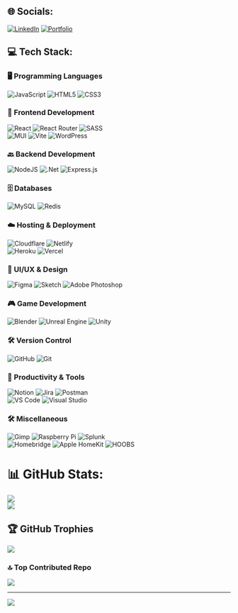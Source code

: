 ## 🌐 Socials:

[![LinkedIn](https://img.shields.io/badge/LinkedIn-blue?style=for-the-badge)](https://www.linkedin.com/in/bailey-leong)
[![Portfolio](https://img.shields.io/badge/portfolio-grey?style=for-the-badge&logo=googlechrome
)](https://www.baileyleong.com)

## 💻 Tech Stack:

### 🖥️ Programming Languages  
![JavaScript](https://img.shields.io/badge/javascript-%23323330.svg?style=flat&logo=javascript&logoColor=%23F7DF1E)  ![HTML5](https://img.shields.io/badge/html5-%23E34F26.svg?style=flat&logo=html5&logoColor=white)  ![CSS3](https://img.shields.io/badge/css3-%231572B6.svg?style=flat&logo=css3&logoColor=white)  

### 🎨 Frontend Development  
![React](https://img.shields.io/badge/react-%2320232a.svg?style=flat&logo=react&logoColor=%2361DAFB)  ![React Router](https://img.shields.io/badge/React_Router-CA4245?style=flat&logo=react-router&logoColor=white)  ![SASS](https://img.shields.io/badge/SASS-hotpink.svg?style=flat&logo=SASS&logoColor=white)  
![MUI](https://img.shields.io/badge/MUI-%230081CB.svg?style=flat&logo=mui&logoColor=white)  ![Vite](https://img.shields.io/badge/vite-%23646CFF.svg?style=flat&logo=vite&logoColor=white)  ![WordPress](https://img.shields.io/badge/WordPress-%23117AC9.svg?style=flat&logo=WordPress&logoColor=white)  

### 🔙 Backend Development  
![NodeJS](https://img.shields.io/badge/node.js-6DA55F?style=flat&logo=node.js&logoColor=white)  ![.Net](https://img.shields.io/badge/.NET-5C2D91?style=flat&logo=.net&logoColor=white)  ![Express.js](https://img.shields.io/badge/Express.js-404D59?style=flat&logo=express&logoColor=white)  

### 🗄️ Databases  
![MySQL](https://img.shields.io/badge/mysql-4479A1.svg?style=flat&logo=mysql&logoColor=white)  ![Redis](https://img.shields.io/badge/redis-%23DD0031.svg?style=flat&logo=redis&logoColor=white)  

### ☁️ Hosting & Deployment  
![Cloudflare](https://img.shields.io/badge/Cloudflare-F38020?style=flat&logo=Cloudflare&logoColor=white)  ![Netlify](https://img.shields.io/badge/netlify-%23000000.svg?style=flat&logo=netlify&logoColor=#00C7B7)  
![Heroku](https://img.shields.io/badge/heroku-%23430098.svg?style=flat&logo=heroku&logoColor=white)  ![Vercel](https://img.shields.io/badge/vercel-%23000000.svg?style=flat&logo=vercel&logoColor=white)  

### 🎨 UI/UX & Design  
![Figma](https://img.shields.io/badge/figma-%23F24E1E.svg?style=flat&logo=figma&logoColor=white)  ![Sketch](https://img.shields.io/badge/Sketch-FFB387?style=flat&logo=sketch&logoColor=black)  ![Adobe Photoshop](https://img.shields.io/badge/adobe%20photoshop-%2331A8FF.svg?style=flat&logo=adobe%20photoshop&logoColor=white)  

### 🎮 Game Development  
![Blender](https://img.shields.io/badge/blender-%23F5792A.svg?style=flat&logo=blender&logoColor=white)  ![Unreal Engine](https://img.shields.io/badge/unrealengine-%23313131.svg?style=flat&logo=unrealengine&logoColor=white)  ![Unity](https://img.shields.io/badge/unity-%23000000.svg?style=flat&logo=unity&logoColor=white)  

### 🛠️ Version Control  
![GitHub](https://img.shields.io/badge/github-%23121011.svg?style=flat&logo=github&logoColor=white)  ![Git](https://img.shields.io/badge/git-%23F05033.svg?style=flat&logo=git&logoColor=white)  

### 📑 Productivity & Tools  
![Notion](https://img.shields.io/badge/Notion-%23000000.svg?style=flat&logo=notion&logoColor=white)  ![Jira](https://img.shields.io/badge/jira-%230A0FFF.svg?style=flat&logo=jira&logoColor=white)  ![Postman](https://img.shields.io/badge/Postman-FF6C37?style=flat&logo=postman&logoColor=white)  
![VS Code](https://img.shields.io/badge/VS%20Code-0078D4?style=flat&logo=visualstudiocode&logoColor=white)  ![Visual Studio](https://img.shields.io/badge/Visual%20Studio-5C2D91?style=flat&logo=visualstudio&logoColor=white)  

### 🛠️ Miscellaneous  
![Gimp](https://img.shields.io/badge/Gimp-657D8B?style=flat&logo=gimp&logoColor=FFFFFF)  ![Raspberry Pi](https://img.shields.io/badge/-Raspberry_Pi-C51A4A?style=flat&logo=Raspberry-Pi)  ![Splunk](https://img.shields.io/badge/splunk-%23000000.svg?style=flat&logo=splunk&logoColor=white)  
![Homebridge](https://img.shields.io/badge/homebridge-%23491F59.svg?style=flat&logo=homebridge&logoColor=white)  ![Apple HomeKit](https://img.shields.io/badge/Apple_HomeKit-FFA500?style=flat&logo=apple&logoColor=white)  ![HOOBS](https://img.shields.io/badge/HOOBS-%23491F59.svg?style=flat&logo=hoobs&logoColor=white)  


# 📊 GitHub Stats:


<picture>
  <source
    srcset="https://github-readme-streak-stats-pink-eight.vercel.app?user=BaileyLeong&theme=neon&hide_border=false#gh-dark-mode-only"
    media="(prefers-color-scheme: dark)"
  />
  <source
    srcset="https://github-readme-streak-stats-pink-eight.vercel.app?user=BaileyLeong&theme=catppuccin-latte#gh-light-mode-only"
    media="(prefers-color-scheme: light), (prefers-color-scheme: no-preference)"
  />
  <img src="https://github-readme-stats.vercel.app/api?user=BaileyLeong&show_icons=true" />
</picture>
<br/>
<picture>
  <source
    srcset="https://github-readme-stats-baileyleongs-projects.vercel.app/api/top-langs/?username=BaileyLeong&theme=neon&hide_border=false&include_all_commits=true&count_private=true&layout=compact#gh-dark-mode-only"
    media="(prefers-color-scheme: dark)"
  />
  <source
    srcset="https://github-readme-stats-baileyleongs-projects.vercel.app/api/top-langs/?username=BaileyLeong&theme=catpuccin-latte&hide_border=false&include_all_commits=true&count_private=true&layout=compact#gh-light-mode-only"
    media="(prefers-color-scheme: light), (prefers-color-scheme: no-preference)"
  />
  <img src="https://github-readme-stats.vercel.app/api?user=BaileyLeong&show_icons=true" />
</picture>

## 🏆 GitHub Trophies

![](https://github-profile-trophy.vercel.app/?username=BaileyLeong&theme=discord&rank=-?&no-frame=false&no-bg=true&margin-w=4)

### 🔝 Top Contributed Repo

<picture>
  <source
    srcset="https://github-contributor-stats.vercel.app/api?username=BaileyLeong&limit=5&theme=neon&combine_all_yearly_contributions=true#gh-dark-mode-only"
    media="(prefers-color-scheme: dark)"
  />
  <source
    srcset="https://github-contributor-stats.vercel.app/api?username=BaileyLeong&limit=5&theme=catpuccin-latte&combine_all_yearly_contributions=true#gh-light-mode-only"
    media="(prefers-color-scheme: light), (prefers-color-scheme: no-preference)"
  />
  <img src="https://github-readme-stats.vercel.app/api?user=BaileyLeong&show_icons=true" />
</picture>

---

[![](https://visitcount.itsvg.in/api?id=BaileyLeong&icon=0&color=13)](https://visitcount.itsvg.in)

<!-- Proudly created with GPRM ( https://gprm.itsvg.in ) -->
